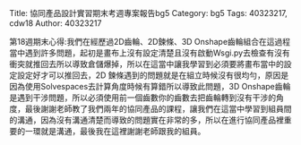 Title: 協同產品設計實習期末考週專案報告bg5
Category: bg5
Tags: 40323217, cdw18
Author: 40323217

<!-- PELICAN_END_SUMMARY -->
第18週期末心得:我們在經歷過2D齒輪、2D鍊條、3D Onshape齒輪組合在這過程當中遇到許多問題，起初是畫布上沒有設定清楚且沒有啟動Wsgi.py去檢查有沒有衝突就推回去所以導致倉儲爆掉，所以在這當中讓我學習到必須要將畫布當中的設定設定好才可以推回去，2D 鍊條遇到的問題就是在組立時候沒有很均勻，原因是因為使用Solvespaces去計算角度時候有算錯所以導致此問題，3D Onshape齒輪是遇到干涉問題，所以必須使用前一個齒數你的齒數去把齒輪轉到沒有干涉的角度，最後謝謝老師教了我們兩年的協同產品的課程，讓我們在這當中學習到組員間的溝通，因為沒有溝通清楚而導致的問題實在非常的多，所以在進行協同產品裡重要的一環就是溝通，最後我在這裡謝謝老師跟我的組員。